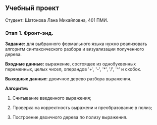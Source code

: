 ## Учебный проект

Студент: Шатонова Лана Михайловна, 401 ПМИ.

### Этап 1. Фронт-энд.

**Задание:** для выбранного формального языка нужно реализовать алгоритм синтаксического разбора и визуализации полученного дерева.

**Входные данные:** выражение, состоящее из однобуквенных переменных, целых чисел, операндов '+', '-', '*', '/', '^' и скобок.

**Выходные данные:** двоичное дерево разбора выражения.

**Алгоритм:**

1. Считывание введенного выражения;

2. Проверка на корректность выражени и преобразование в полиз;

3. Построение двоичного дерева по полизу выражения.
